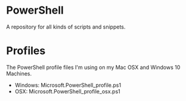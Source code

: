 # PowerShell
A repository for all kinds of scripts and snippets.

# Profiles
The PowerShell profile files I'm using on my Mac OSX and Windows 10 Machines.
* Windows: Microsoft.PowerShell_profile.ps1
* OSX: Microsoft.PowerShell_profile_osx.ps1
